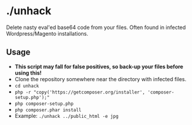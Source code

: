 # ./unhack
Delete nasty eval'ed base64 code from your files. Often found in infected Wordpress/Magento installations.

## Usage
- **This script may fall for false positives, so back-up your files before using this!**
- Clone the repository somewhere near the directory with infected files.
- `cd unhack`
- `php -r "copy('https://getcomposer.org/installer', 'composer-setup.php');"`
- `php composer-setup.php`
- `php composer.phar install`
- Example: `./unhack ../public_html -e jpg`
